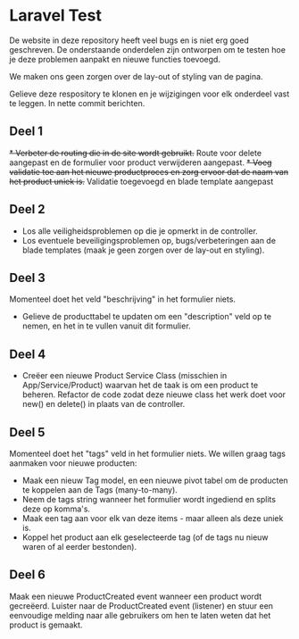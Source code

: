 # Laravel Test
De website in deze repository heeft veel bugs en is niet erg goed geschreven. De onderstaande onderdelen zijn ontworpen om te testen hoe je deze problemen aanpakt en nieuwe functies toevoegd.

We maken ons geen zorgen over de lay-out of styling van de pagina. 

Gelieve deze respository te klonen en je wijzigingen voor elk onderdeel vast te leggen. In nette commit berichten.

## Deel 1

~~* Verbeter de routing die in de site wordt gebruikt.~~  Route voor delete aangepast en de formulier voor product verwijderen aangepast.
~~* Voeg validatie toe aan het nieuwe productproces en zorg ervoor dat de naam van het product uniek is.~~ Validatie toegevoegd en blade template aangepast

## Deel 2

* Los alle veiligheidsproblemen op die je opmerkt in de controller.
* Los eventuele beveiligingsproblemen op, bugs/verbeteringen aan de blade templates (maak je geen zorgen over de lay-out en styling).

## Deel 3

Momenteel doet het veld "beschrijving" in het formulier niets.

* Gelieve de producttabel te updaten om een "description" veld op te nemen, en het in te vullen vanuit dit formulier.

## Deel 4

* Creëer een nieuwe Product Service Class (misschien in App/Service/Product) waarvan het de taak is om een product te beheren.
Refactor de code zodat deze nieuwe class het werk doet voor new() en delete() in plaats van de controller.

## Deel 5

Momenteel doet het "tags" veld in het formulier niets. We willen graag tags aanmaken voor nieuwe producten:

* Maak een nieuw Tag model, en een nieuwe pivot tabel om de producten te koppelen aan de Tags (many-to-many).
* Neem de tags string wanneer het formulier wordt ingediend en splits deze op komma's.
* Maak een tag aan voor elk van deze items - maar alleen als deze uniek is.
* Koppel het product aan elk geselecteerde tag (of de tags nu nieuw waren of al eerder bestonden).

## Deel 6

Maak een nieuwe ProductCreated event wanneer een product wordt gecreëerd.
Luister naar de ProductCreated event (listener) en stuur een eenvoudige melding naar alle gebruikers om hen te laten weten dat het product is gemaakt.
